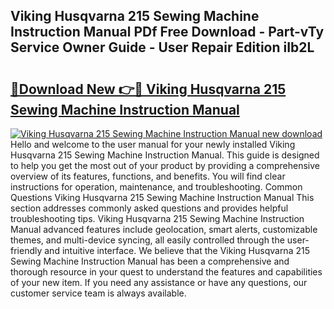 ## Viking Husqvarna 215 Sewing Machine Instruction Manual PDf Free Download - Part-vTy Service Owner Guide - User Repair Edition iIb2L

# <h2><a href="http://bc55838.oget.top/?id=Viking+Husqvarna+215+Sewing+Machine+Instruction+Manual">🔗Download New 👉🔴 Viking Husqvarna 215 Sewing Machine Instruction Manual</a></h2>

[![Viking Husqvarna 215 Sewing Machine Instruction Manual new download](https://i.imgur.com/5g1atiW.png)](http://bc55838.oget.top/?id=Viking+Husqvarna+215+Sewing+Machine+Instruction+Manual)
Hello and welcome to the user manual for your newly installed Viking Husqvarna 215 Sewing Machine Instruction Manual. This guide is designed to help you get the most out of your product by providing a comprehensive overview of its features, functions, and benefits. You will find clear instructions for operation, maintenance, and troubleshooting. Common Questions Viking Husqvarna 215 Sewing Machine Instruction Manual This section addresses commonly asked questions and provides helpful troubleshooting tips. Viking Husqvarna 215 Sewing Machine Instruction Manual advanced features include geolocation, smart alerts, customizable themes, and multi-device syncing, all easily controlled through the user-friendly and intuitive interface. We believe that the Viking Husqvarna 215 Sewing Machine Instruction Manual has been a comprehensive and thorough resource in your quest to understand the features and capabilities of your new item. If you need any assistance or have any questions, our customer service team is always available.
